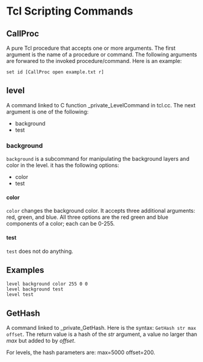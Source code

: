 # Tcl Scripting Commands

## CallProc
A pure Tcl procedure that accepts one or more arguments. The first argument is the name of a procedure or command. The following arguments are forwared to the invoked procedure/command. Here is an example:

    set id [CallProc open example.txt r]

## level
A command linked to C function \_private\_LevelCommand in tcl.cc. The next argument is one of the following:

* background
* test

### background
``background`` is a subcommand for manipulating the background layers and color in the level. it has the following options:

* color
* test

#### color
``color`` changes the background color. It accepts three additional arguments: red, green, and blue. All three options are the red green and blue components of a color; each can be 0-255.

#### test
``test`` does not do anything.

## Examples
    level background color 255 0 0
    level background test
    level test

## GetHash
A command linked to \_private\_GetHash. Here is the syntax: ``GetHash str max offset``. The return value is a hash of the *str* argument, a value no larger than *max* but added to by *offset*.

For levels, the hash parameters are: max=5000 offset=200.
